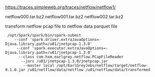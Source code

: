 
https://traces.simpleweb.org/traces/netflow/netflow1/

netflow000.tar.bz2
netflow001.tar.bz2
netflow002.tar.bz2

transform netflow pcap file to netflow data parquet file
```console
 /opt/Spark/spark/bin/spark-submit
    --conf 'spark.driver.extraJavaOptions=-Djava.library.path=/u01/jnetpcap-1.3.0'
     --conf 'spark.executor.extraJavaOptions=-Djava.library.path=/u01/jnetpcap-1.3.0'
      --class com.hxm.earlgrey.netflow.PCapFileReader
       --jars /u01/jnetpcap-1.3.0/jnetpcap.jar
        --master local /opt/EarlGreyJobs/netflow/target/netflow-0.1.0.jar /u01/netflow/data/netflow /u01/netflow/data/transformed
```